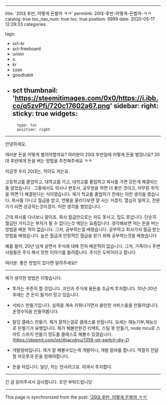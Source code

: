 
---
title: '20대 후반, 어떻게 돈벌까 ㅋㅋ'
permlink: 20대-후반-어떻게-돈벌까-ㅋㅋ
catalog: true
toc_nav_num: true
toc: true
position: 9999
date: 2020-05-17 12:29:33
categories:

tags:
- sct-kr
- sct-freeboard
- union
- s
- kr
- zzan
- goodhabit
- sct
thumbnail: 'https://steemitimages.com/0x0/https://i.ibb.co/q5zvPfj/720c17602a67.png'
sidebar:
    right:
        sticky: true
widgets:
    -
        type: toc
        position: right
---


안녕하세요.

여러분 돈을 어떻게 벌어야할까요? 여러분이 20대 후반일때 어떻게 돈을 벌었나요? 
20대 후반에게 돈을 버는 방법을 추천해주세요 ㅋㅋ


지금껏 우리 20대는, 적어도 저는요.

고등학교를 졸업하고, 대학교를 가고, 대학교를 졸업하고 회사를 가면 모든게 해결되는줄 알았습니다 . 그중에서도 의사나 변호사, 공무원을 하면 더 좋은 것이고, 아무튼 취직을 하면 다 해결된다는 식이였습니다. 제가 학교를 졸업하기 전에는 이런 생각을 했습니다. 회사를 다니고 월급을 받고, 연봉을 올리다보면 잘 사는 거겠지. 열심히 일하고, 전문가가 되면 성공하는것이겠지. 이런 생각을 했었습니다. 

근데 회사를 다녀보니 말이죠. 회사 월급만으로는 차도 못사고, 집도 못삽니다. 단순히 월급만 가지고는 부자가 될 수 없다는것 깨닫는 요즘입니다. 생각해보면 저는 돈을 버는 방법을 배운 적이 없습니다. 그저, 공부하는걸 배웠습니다. 공부하고 회사가서 월급 받는 방법을 배웠습니다. 높은 월급과 안정적인 월급을 받기 위해 공부하는것을 배웠습니다 

예를 들어, 20년 넘게 살면서 주식에 대해 전혀 배운적이 없습니다. 그저, 가족이나 주변사람들은 주식 해서 망한 이야기를 들려줍니다. 주식은 도박이라고 합니다

여러분. 좋은 방법이 있다면 알려주세요!!

---

제가 생각한 방법은 이렇습니다.

* 투자는 꾸준히 할 것입니다. 코인과 주식에 용돈을 조금씩 투자합니다. 10년-20년 후에는 큰 돈이 될거라 믿고 있습니다. 

* 서비스 만들기입니다. 실력을 계속 키워나가면서 쓸만한 서비스들을 만들어냅니다. 운영수익을 만들어봅니다.
* 탈잉 클래스 만들기. 제가 잘하는걸로 클래스를 만듭니다. 요새는 재능기부,재능으로 돈벌기가 유행입니다. 제가 해볼만한건 리액트, 스팀 봇 만들기, node mcu로 스마트 스위치 만들기 정도를 클래스로 해볼수 있겠습니다. (https://steemit.com/iot/@jacobyu/1358-iot-switch-diy-2)
* 개발알바입니다. 제가 잘 해볼수있는게 개발이니, 개발 알바를 합니다. 적절히 전달할 아웃풋과 돈을 정해야합니다.
* 돈을 아낍니다. 일단, 차는 안사려고요. 아껴서 투자합다.

---

긴 글 읽어주셔서 감사합니다. 
조언 부탁드립니당

- - -

This page is synchronized from the post: ['20대 후반, 어떻게 돈벌까 ㅋㅋ'](https://steempeak.com/@jacobyu/20)
